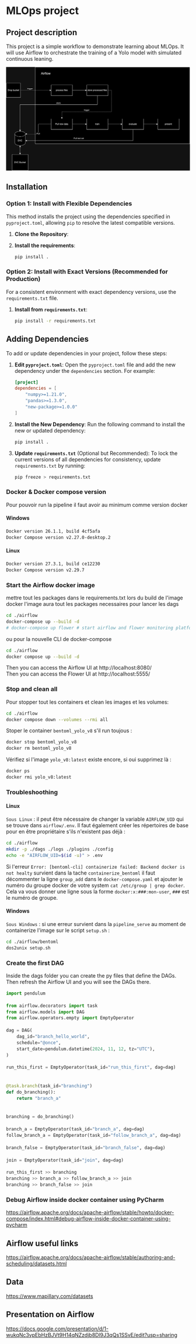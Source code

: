 # MLOps project

## Project description

This project is a simple workflow to demonstrate learning about MLOps. It will use Airflow to orchestrate the training of a Yolo model with simulated continuous leaning.

![diag](images/project-diagram.png)

## Installation

### Option 1: Install with Flexible Dependencies
This method installs the project using the dependencies specified in `pyproject.toml`, allowing `pip` to resolve the latest compatible versions.

1. **Clone the Repository**:
2. **Install the requirements**:

   ```bash
   pip install .
   ```

### Option 2: Install with Exact Versions (Recommended for Production)

For a consistent environment with exact dependency versions, use the `requirements.txt` file.

1. **Install from `requirements.txt`**:

   ```bash
   pip install -r requirements.txt
   ```

## Adding Dependencies

To add or update dependencies in your project, follow these steps:

1. **Edit `pyproject.toml`**:
   Open the `pyproject.toml` file and add the new dependency under the `dependencies` section. For example:

   ```toml
   [project]
   dependencies = [
       "numpy>=1.21.0",
       "pandas>=1.3.0",
       "new-package>=1.0.0"
   ]
   ```

2. **Install the New Dependency**:
   Run the following command to install the new or updated dependency:

   ```bash
   pip install .
   ```

3. **Update `requirements.txt`** (Optional but Recommended):
   To lock the current versions of all dependencies for consistency, update `requirements.txt` by running:

   ```bash
   pip freeze > requirements.txt
   ```
### Docker & Docker compose version

Pour pouvoir run la pipeline il faut avoir au minimum comme version docker

#### Windows

```bash
Docker version 26.1.1, build 4cf5afa
Docker Compose version v2.27.0-desktop.2
```

#### Linux

```bash
Docker version 27.3.1, build ce12230
Docker Compose version v2.29.7
```

### Start the Airflow docker image

mettre tout les packages dans le requirements.txt lors du build de l'image docker
l'image aura tout les packages necessaires pour lancer les dags

```bash
cd ./airflow
docker-compose up --build -d
# docker-compose up flower # start airflow and flower monitoring platform 
```

ou pour la nouvelle CLI de docker-compose
```bash
cd ./airflow
docker compose up --build -d
```

Then you can access the Airflow UI at http://localhost:8080/  
Then you can access the Flower UI at http://localhost:5555/  

### Stop and clean all
Pour stopper tout les containers et clean les images et les volumes:

```bash
cd ./airflow
docker compose down --volumes --rmi all
```

Stoper le container `bentoml_yolo_v8` s'il run toujous :

```bash
docker stop bentoml_yolo_v8
docker rm bentoml_yolo_v8
```

Vérifiez si l'image `yolo_v8:latest` existe encore, si oui supprimez là :

```bash
docker ps
docker rmi yolo_v8:latest
```

### Troubleshoothing
#### Linux
`Sous Linux` : il peut être nécessaire de changer la variable `AIRFLOW_UID` qui se trouve dans `airflow/.env`. Il faut également créer les répertoires de base pour en être propriétaire s'ils n'existent pas déjà :
```bash
cd ./airflow
mkdir -p ./dags ./logs ./plugins ./config
echo -e "AIRFLOW_UID=$(id -u)" > .env
```

Si l'erreur `Error: [bentoml-cli] containerize failed: Backend docker is not healty` survient dans la tache `containerize_bentoml` il faut décommenter la ligne `group_add` dans le `docker-compose.yaml` et ajouter le numéro du groupe docker de votre system `cat /etc/group | grep docker`. Cela va vous donner une ligne sous la forme `docker:x:###:mon-user`, `###` est le numéro de groupe.

#### Windows
`Sous Windows` : si une erreur survient dans la `pipeline_serve` au moment de containerize l'image sur le script `setup.sh` :
```bash
cd ./airflow/bentoml
dos2unix setup.sh
```

### Create the first DAG

Inside the dags folder you can create the py files that define the DAGs. Then refresh the Airflow UI and you will see the DAGs there.

```python
import pendulum

from airflow.decorators import task
from airflow.models import DAG
from airflow.operators.empty import EmptyOperator

dag = DAG(
    dag_id="branch_hello_world",
    schedule="@once",
    start_date=pendulum.datetime(2024, 11, 12, tz="UTC"),
)

run_this_first = EmptyOperator(task_id="run_this_first", dag=dag)


@task.branch(task_id="branching")
def do_branching():
    return "branch_a"


branching = do_branching()

branch_a = EmptyOperator(task_id="branch_a", dag=dag)
follow_branch_a = EmptyOperator(task_id="follow_branch_a", dag=dag)

branch_false = EmptyOperator(task_id="branch_false", dag=dag)

join = EmptyOperator(task_id="join", dag=dag)

run_this_first >> branching
branching >> branch_a >> follow_branch_a >> join
branching >> branch_false >> join
```

### Debug Airflow inside docker container using PyCharm
https://airflow.apache.org/docs/apache-airflow/stable/howto/docker-compose/index.html#debug-airflow-inside-docker-container-using-pycharm

## Airflow useful links
https://airflow.apache.org/docs/apache-airflow/stable/authoring-and-scheduling/datasets.html

## Data

https://www.mapillary.com/datasets

## Presentation on Airflow

https://docs.google.com/presentation/d/1-wukqNc3vpEbHzBJVt9H14qNZzdjb8Dl9J3qQs1SSvE/edit?usp=sharing
